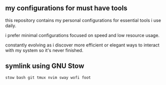 ## my configurations for must have tools
this repository contains my personal configurations for essential tools i use daily. 

i prefer minimal configurations focused on speed and low resource usage. 

constantly evolving as i discover more efficient or elegant ways to interact with my system so it's never finished.

## symlink using GNU Stow
```stow bash git tmux nvim sway wofi foot```

